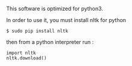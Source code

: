 This software is optimized for python3.

In order to use it, you must install nltk for python

	$ sudo pip install nltk

then from a python interpreter run : 

	import nltk
	nltk.download()
